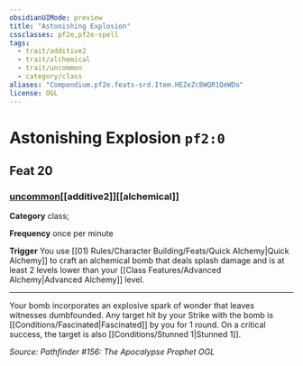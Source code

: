 ```yaml
---
obsidianUIMode: preview
title: "Astonishing Explosion"
cssclasses: pf2e,pf2e-spell
tags:
  - trait/additive2
  - trait/alchemical
  - trait/uncommon
  - category/class
aliases: "Compendium.pf2e.feats-srd.Item.HEZeZcBWQR1QeWDo"
license: OGL
---
```

# Astonishing Explosion `pf2:0`
## Feat 20
### [uncommon](uncommon "Uncommon Rarity Trait")[[additive2]][[alchemical]]

**Category** class; 




**Frequency** once per minute

**Trigger** You use [[01) Rules/Character Building/Feats/Quick Alchemy|Quick Alchemy]] to craft an alchemical bomb that deals splash damage and is at least 2 levels lower than your [[Class Features/Advanced Alchemy|Advanced Alchemy]] level.

* * *

Your bomb incorporates an explosive spark of wonder that leaves witnesses dumbfounded. Any target hit by your Strike with the bomb is [[Conditions/Fascinated|Fascinated]] by you for 1 round. On a critical success, the target is also [[Conditions/Stunned 1|Stunned 1]].

*Source: Pathfinder #156: The Apocalypse Prophet*
*OGL*